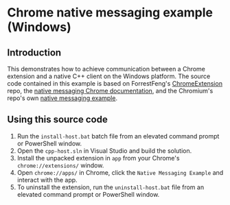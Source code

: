 # Chrome native messaging example (Windows)

## Introduction

This demonstrates how to achieve communication between a Chrome extension and a native C++ client on the Windows platform. The source code contained in this example is based on ForrestFeng's [ChromeExtension](https://github.com/ForrestFeng/ChromeExtension) repo, the [native messaging Chrome documentation](https://developer.chrome.com/extensions/nativeMessaging), and the Chromium's repo's own [native messaging example](https://github.com/chromium/chromium/tree/master/chrome/common/extensions/docs/examples/api/nativeMessaging).

## Using this source code

1. Run the `install-host.bat` batch file from an elevated command prompt or PowerShell window.
2. Open the `cpp-host.sln` in Visual Studio and build the solution.
3. Install the unpacked extension in `app` from your Chrome's `chrome://extensions/` window.
4. Open `chrome://apps/` in Chrome, click the `Native Messaging Example` and interact with the app.
5. To uninstall the extension, run the `uninstall-host.bat` file from an elevated command prompt or PowerShell window.
